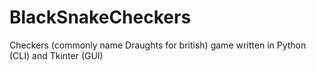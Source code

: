 # BlackSnakeCheckers
Checkers (commonly name Draughts for british) game written in Python (CLI) and Tkinter (GUI)
